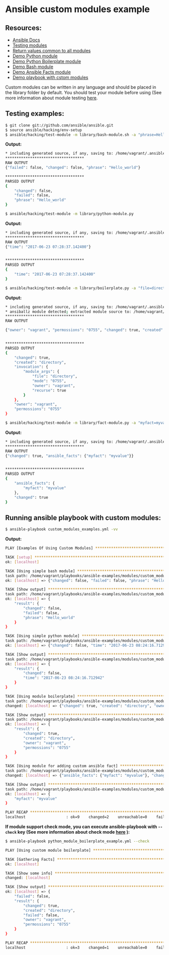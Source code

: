 # Ansible custom modules example

## Resources:
- [Ansible Docs](http://docs.ansible.com/ansible/dev_guide/developing_modules.html)
- [Testing modules](http://docs.ansible.com/ansible/dev_guide/developing_modules_general.html#testing-your-module)
- [Return values common to all modules](http://docs.ansible.com/ansible/common_return_values.html)
- [Demo Python module](library/python-module.py)
- [Demo Python Boilerplate module](library/boilerplate.py)
- [Demo Bash module](library/bash-module.sh)
- [Demo Ansible Facts module](library/fact-module.py)
- [Demo playbook with cstom modules](custom_modules_examples.yml)

Custom modules can be written in any language and should be placed in the library folder by default. You should test your module before using (See more information about module testing [here](http://docs.ansible.com/ansible/dev_guide/developing_modules_general.html#testing-your-module). 
## Testing examples:
```sh
$ git clone git://github.com/ansible/ansible.git
$ source ansible/hacking/env-setup
$ ansible/hacking/test-module -m library/bash-module.sh -a "phrase=Hello_world"
```
**Output:**
```sh
* including generated source, if any, saving to: /home/vagrant/.ansible_module_generated
***********************************
RAW OUTPUT
{"failed": false, "changed": false, "phrase": "Hello_world"}

***********************************
PARSED OUTPUT
{
    "changed": false,
    "failed": false,
    "phrase": "Hello_world"
}
```
```sh
$ ansible/hacking/test-module -m library/python-module.py
```
**Output:**
```sh
* including generated source, if any, saving to: /home/vagrant/.ansible_module_generated
***********************************
RAW OUTPUT
{"time": "2017-06-23 07:28:37.142400"}


***********************************
PARSED OUTPUT
{
    "time": "2017-06-23 07:28:37.142400"
}
```
```sh
$ ansible/hacking/test-module -m library/boilerplate.py -a "file=directory owner=vagrant mode=0755 recurse=True"
```
**Output:**
```sh
* including generated source, if any, saving to: /home/vagrant/.ansible_module_generated
* ansiballz module detected; extracted module source to: /home/vagrant/debug_dir
***********************************
RAW OUTPUT

{"owner": "vagrant", "permossions": "0755", "changed": true, "created": "directory", "invocation": {"module_args": {"owner": "vagrant", "recurse": true, "mode": "0755", "file": "directory"}}}


***********************************
PARSED OUTPUT
{
    "changed": true,
    "created": "directory",
    "invocation": {
        "module_args": {
            "file": "directory",
            "mode": "0755",
            "owner": "vagrant",
            "recurse": true
        }
    },
    "owner": "vagrant",
    "permossions": "0755"
}
```
```sh
$ ansible/hacking/test-module -m library/fact-module.py -a "myfact=myvalue"
```
**Output:**
```sh
* including generated source, if any, saving to: /home/vagrant/.ansible_module_generated
***********************************
RAW OUTPUT
{"changed": true, "ansible_facts": {"myfact": "myvalue"}}


***********************************
PARSED OUTPUT
{
    "ansible_facts": {
        "myfact": "myvalue"
    },
    "changed": true
}
```

## Running ansible playbook with custom modules:

```sh
$ ansible-playbook custom_modules_examples.yml -vv
```
**Output:**
```sh
PLAY [Examples Of Using Custom Modules] ****************************************

TASK [setup] *******************************************************************
ok: [localhost]

TASK [Using simple bash module] ************************************************
task path: /home/vagrant/playbooks/ansible-examples/modules/custom_modules_examples.yml:5
ok: [localhost] => {"changed": false, "failed": false, "phrase": "Hello_world"}

TASK [Show output] *************************************************************
task path: /home/vagrant/playbooks/ansible-examples/modules/custom_modules_examples.yml:9
ok: [localhost] => {
    "result": {
        "changed": false,
        "failed": false,
        "phrase": "Hello_world"
    }
}

TASK [Using simple python module] **********************************************
task path: /home/vagrant/playbooks/ansible-examples/modules/custom_modules_examples.yml:12
ok: [localhost] => {"changed": false, "time": "2017-06-23 08:24:16.712942"}

TASK [Show output] *************************************************************
task path: /home/vagrant/playbooks/ansible-examples/modules/custom_modules_examples.yml:16
ok: [localhost] => {
    "result": {
        "changed": false,
        "time": "2017-06-23 08:24:16.712942"
    }
}

TASK [Using module boilerplate] ************************************************
task path: /home/vagrant/playbooks/ansible-examples/modules/custom_modules_examples.yml:19
changed: [localhost] => {"changed": true, "created": "directory", "owner": "vagrant", "permossions": "0755"}

TASK [Show output] *************************************************************
task path: /home/vagrant/playbooks/ansible-examples/modules/custom_modules_examples.yml:23
ok: [localhost] => {
    "result": {
        "changed": true,
        "created": "directory",
        "owner": "vagrant",
        "permossions": "0755"
    }
}

TASK [Using module for adding custom ansible fact] *****************************
task path: /home/vagrant/playbooks/ansible-examples/modules/custom_modules_examples.yml:26
changed: [localhost] => {"ansible_facts": {"myfact": "myvalue"}, "changed": true}

TASK [Show output] *************************************************************
task path: /home/vagrant/playbooks/ansible-examples/modules/custom_modules_examples.yml:29
ok: [localhost] => {
    "myfact": "myvalue"
}

PLAY RECAP *********************************************************************
localhost                  : ok=9    changed=2    unreachable=0    failed=0

```

**If module support check mode, you can execute ansible-playbook with ```--check``` key (See more information about check mode [here](http://docs.ansible.com/ansible/playbooks_checkmode.html) ):**
```sh
$ ansible-playbook python_module_boilerplate_example.yml --check
```
```sh
PLAY [Using custom module boilerplate] **************************************

TASK [Gathering Facts] ******************************************************
ok: [localhost]

TASK [Show some info] *******************************************************
changed: [localhost]

TASK [Show output] ***********************************************************
ok: [localhost] => {
    "failed": false,
    "result": {
        "changed": true,
        "created": "directory",
        "failed": false,
        "owner": "vagrant",
        "permossions": "0755"
    }
}

PLAY RECAP *******************************************************************
localhost                  : ok=3    changed=1    unreachable=0    failed=0

```
